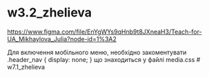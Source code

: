 # w3.2_zhelieva

https://www.figma.com/file/EnYgWYs9qHnb9t8JXneaH3/Teach-for-UA_Mikhaylova_Julia?node-id=1%3A2

Для включення мобільного меню, необхідно закоментувати  
.header_nav {
display: none;
}
що знаходиться у файлі media.css
#   w 7 . 1 _ z h e l i e v a  
 